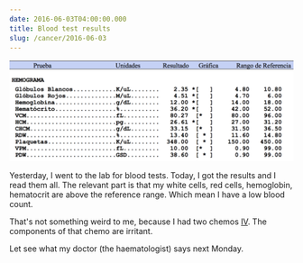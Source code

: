 ```yaml
---
date: 2016-06-03T04:00:00.000
title: Blood test results
slug: /cancer/2016-06-03
---
```


![Blood count results](/images/cancer/o8gnw0Kez71vsn3evo1.png)

Yesterday, I went to the lab for blood tests. Today, I got the results and I read them all. The relevant part is that my white cells, red cells, hemoglobin, hematocrit are above the reference range. Which mean I have a low blood count.

That's not something weird to me, because I had two chemos [IV](https://en.wikipedia.org/wiki/Intravenous_therapy). The components of that chemo are irritant.

Let see what my doctor (the haematologist) says next Monday.
